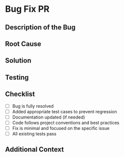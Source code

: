 # Bug Fix PR

## Description of the Bug
<!-- Describe the bug being fixed -->

## Root Cause
<!-- Explain what caused the bug -->

## Solution
<!-- Describe the solution implemented to fix the bug -->

## Testing
<!-- Describe how you tested the fix -->

## Checklist
- [ ] Bug is fully resolved
- [ ] Added appropriate test cases to prevent regression
- [ ] Documentation updated (if needed)
- [ ] Code follows project conventions and best practices
- [ ] Fix is minimal and focused on the specific issue
- [ ] All existing tests pass

## Additional Context
<!-- Any additional information that might be helpful -->

